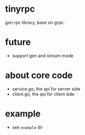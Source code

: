 # tinyrpc
gen rpc library, base on grpc.

# future
- support gen and stream mode

# about core code
- service.go, the api for server side
- client.go, the api for client side

# example
- see `example` dir
